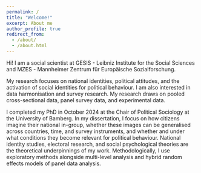 ```yaml
---
permalink: /
title: "Welcome!"
excerpt: About me 
author_profile: true
redirect_from: 
  - /about/
  - /about.html
---
```


Hi! I am a social scientist at GESIS - Leibniz Institute for the Social Sciences and MZES - Mannheimer Zentrum für Europäische Sozialforschung.

My research focuses on national identities, political attitudes, and the activation of social identities for political behaviour. I am also interested in data harmonisation and survey research. My research draws on pooled cross-sectional data, panel survey data, and experimental data.

I completed my PhD in October 2024 at the Chair of Political Sociology at the University of Bamberg. In my dissertation, I focus on how citizens imagine their national in-group, whether these images can be generalised across countries, time, and survey instruments, and whether and under what conditions they become relevant for political behaviour. National identity studies, electoral research, and social psychological theories are the theoretical underpinnings of my work. Methodologically, I use exploratory methods alongside multi-level analysis and hybrid random effects models of panel data analysis.